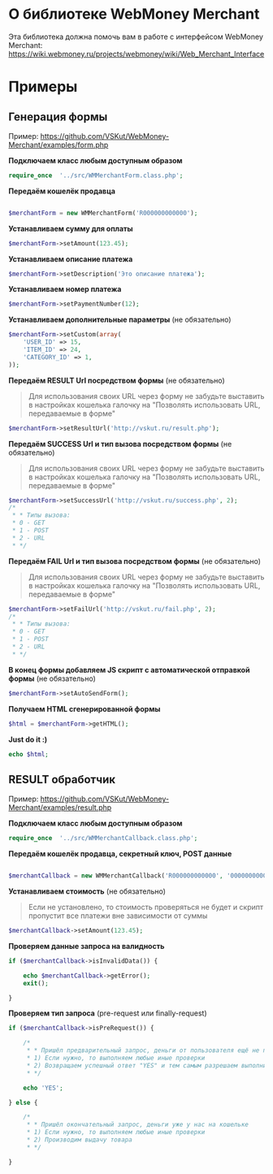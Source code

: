 # О библиотеке WebMoney Merchant

Эта библиотека должна помочь вам в работе с интерфейсом WebMoney Merchant: https://wiki.webmoney.ru/projects/webmoney/wiki/Web_Merchant_Interface

# Примеры

## Генерация формы

Пример: https://github.com/VSKut/WebMoney-Merchant/examples/form.php

**Подключаем класс любым доступным образом**
```php
require_once  '../src/WMMerchantForm.class.php';
```

**Передаём кошелёк продавца**
```php

$merchantForm = new WMMerchantForm('R000000000000');
```

**Устанавливаем сумму для оплаты**
```php
$merchantForm->setAmount(123.45);
```

**Устанавливаем описание платежа**
```php
$merchantForm->setDescription('Это описание платежа');
```

**Устанавливаем номер платежа**
```php
$merchantForm->setPaymentNumber(12);
```

**Устанавливаем дополнительные параметры** (не обязательно)
```php
$merchantForm->setCustom(array(
    'USER_ID' => 15,
    'ITEM_ID' => 24,
    'CATEGORY_ID' => 1,
));
```

**Передаём RESULT Url посредством формы** (не обязательно)
> Для использования своих URL через форму не забудьте выставить в настройках кошелька галочку на "Позволять использовать URL, передаваемые в форме"
```php
$merchantForm->setResultUrl('http://vskut.ru/result.php');
```

**Передаём SUCCESS Url и тип вызова посредством формы** (не обязательно)

> Для использования своих URL через форму не забудьте выставить в настройках кошелька галочку на "Позволять использовать URL, передаваемые в форме"
```php
$merchantForm->setSuccessUrl('http://vskut.ru/success.php', 2);
/*
 * * Типы вызова:
 * 0 - GET
 * 1 - POST
 * 2 - URL
 * */
```

**Передаём FAIL Url и тип вызова посредством формы** (не обязательно)

> Для использования своих URL через форму не забудьте выставить в настройках кошелька галочку на "Позволять использовать URL, передаваемые в форме"
```php
$merchantForm->setFailUrl('http://vskut.ru/fail.php', 2);
/*
 * * Типы вызова:
 * 0 - GET
 * 1 - POST
 * 2 - URL
 * */

```

**В конец формы добавляем JS скрипт с автоматической отправкой формы** (не обязательно)
```php
$merchantForm->setAutoSendForm();
```

**Получаем HTML сгенерированной формы**
```php
$html = $merchantForm->getHTML();
```

**Just do it :)**
```php
echo $html;
```


## RESULT обработчик

Пример: https://github.com/VSKut/WebMoney-Merchant/examples/result.php

**Подключаем класс любым доступным образом**
```php
require_once  '../src/WMMerchantCallback.class.php';
```

**Передаём кошелёк продавца, секретный ключ, POST данные**
```php

$merchantCallback = new WMMerchantCallback('R000000000000', '000000000000000', $_POST);
```


**Устанавливаем стоимость** (не обязательно)

> Если не установлено, то стоимость проверяться не будет и скрипт пропустит все платежи вне зависимости от суммы
```php
$merchantCallback->setAmount(123.45);
```

**Проверяем данные запроса на валидность**
```php
if ($merchantCallback->isInvalidData()) {

    echo $merchantCallback->getError();
    exit();

}
```

**Проверяем тип запроса** (pre-request или finally-request)
```php
if ($merchantCallback->isPreRequest()) {

    /*
     * * Пришёл предварительный запрос, деньги от пользователя ещё не переведены
     * 1) Если нужно, то выполняем любые иные проверки
     * 2) Возвращаем успешный ответ "YES" и тем самым разрешаем выполнить запрос
     * */

    echo 'YES';

} else {

    /*
     * * Пришёл окончательный запрос, деньги уже у нас на кошельке
     * 1) Если нужно, то выполняем любые иные проверки
     * 2) Производим выдачу товара
     * */

}
```